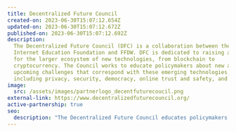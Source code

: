 ```yaml
---
title: Decentralized Future Council
created-on: 2023-06-30T15:07:12.654Z
updated-on: 2023-06-30T15:07:12.672Z
published-on: 2023-06-30T15:07:12.692Z
description:
  The Decentralized Future Council (DFC) is a collaboration between the
  Internet Education Foundation and FFDW. DFC is dedicated to raising awareness
  for the larger ecosystem of new technologies, from blockchain to
  cryptocurrency. The Council works to educate policymakers about new and
  upcoming challenges that correspond with these emerging technologies,
  including privacy, security, democracy, online trust and safety, and more.
image:
  src: /assets/images/partnerlogo_decentfuturecoucil.png
external-link: https://www.decentralizedfuturecouncil.org/
active-partnership: true
seo:
  description: "The Decentralized Future Council educates policymakers on emerging technologies like blockchain and cryptocurrency, addressing challenges in privacy, security, and digital trust."
---
```

